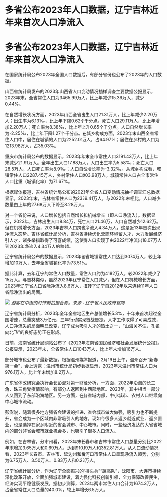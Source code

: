 # 多省公布2023年人口数据，辽宁吉林近年来首次人口净流入

# 多省公布2023年人口数据，辽宁吉林近年来首次人口净流入

在国家统计局公布2023年全国人口数据后，有部分省份也公布了2023年的人口数据。

山西省统计局发布的2023年山西省人口变动情况抽样调查主要数据公报显示，2023年末，全省常住人口为3465.99万人，比上年减少15.36万人，减少0.44%。

在自然增长状况方面，2023年山西全省出生人口21.31万人，比上年减少2.20万人；出生率为6.13‰，比上年下降0.62个千分点。死亡人口29.11万人，比上年增加2.20万人；死亡率为8.38‰，比上年上升0.65个千分点。人口自然增长率为-2.25‰，比上年下降1.27个千分点。在城乡构成方面，2023年末山西全省常住人口中，居住在城镇的人口为2252.01万人，占64.97%；居住在乡村的人口为1213.98万人，占35.03%。

重庆市统计局公布的数据显示，2023年年末全市常住人口3191.43万人，比上年末减少21.91万人。全年出生人口17.88万人，人口出生率为5.58‰；死亡人口28.5万人，人口死亡率为8.9‰；人口自然增长率为-3.32‰。从城乡构成看，城镇常住人口2287.45万人，乡村常住人口903.98万人，城镇常住人口占全市常住人口比重（城镇化率）为71.67%。

根据媒体报道，吉林省统计局公布的2023年全省人口变动情况抽样调查汇总数据显示，2023年末，吉林省常住人口为2339.41万人，与2022年末相比，人口减少数量由上年的27.68万人下降至8.28万人。

对一个省份来说，人口增长包括自然增长和机械增长（即人口净流入）。数据显示，2023年，吉林出生人口8.84万，死亡人口21.46万，人口自然减少12.62万。但在机械增长方面，2023年吉林人口跨省净流入4.34万人，这是近13年首次出现净流入态势。吉林省统计局分析，吉林省持续优化营商环境留人才，大力发展经济引人才，诸多举措取得了可喜成绩，这使得人口实现了由2022年净流出18.07万人到2023年净流入4.34万人的跨越。

辽宁省统计局公布的数据显示，2023年该省城镇常住人口达到3074万人，较上年增加10万人，去年全省城镇化率为73.51%。

据此计算，去年辽宁的常住人口数量，常住人口约为4182万人，较2022年减少了15万人。与吉林类似，虽然2023年辽宁常住人口减少，但在人口机械增长方面，2023年辽宁省人口省际净流入8.6万人，扭转了辽宁自2012年以来连续11年人口省际净流出的局面。

![](https://inews.gtimg.com/om_bt/Ojyn3fGOvU_C3b6jPN-o0jY8JVGKJ9xiOzaVNFe06y1sgAA/1000)
_游客在中街的灯饰前拍摄合影。来源：辽宁省人民政府官网_

辽宁省统计局分析，2023年全年全省地区生产总值增长5.3%，十年来首次超过全国增速，总量突破3万亿元，三年行动实现首战告捷。人才工作取得了可喜成效，人口净流失的局面明显改变，辽宁成为吸引人才的热土之一，“山海关不住，孔雀向北飞”的良好态势正在形成。

日前，海南省统计局网站公布了《2023年海南省国民经济和社会发展统计公报》。公报显示，2023年末，全省常住人口1043万人，比上年末增加16万人。

部分城市也公布了最新数据。根据温州媒体报道，2月19日上午，温州召开“新春第一会”，会上透露：温州市统计局初步数据显示，2023年末温州市常住人口为976.1万人，比上年末增加8.2万人。

广东省体改研究会执行会长彭澎对第一财经分析，一方面，2022年沿海的长三角、珠三角受疫情影响，有部分人返回到中西部地区。2023年，其中相当一部分人又回到了东部沿海地区。另一方面，在各省域内部，中小城市、农村人口继续向中心城市流动。

彭澎说，随着很多地方强省会建设的推进，省会城市做大做强，吸引力也不断提升，省会成为一个区域内非常吸引人的地方。现如今很多人返乡就近就业、返乡置业，也是选择在家乡附近的省会城市、中心城市。同时，一些经济发达的大省省域内的部分非省会城市就业机会多，也吸引了很多人口流入。

例如，在吉林省，分市州看，2023年末长春市和吉林市常住人口总量分别比2022年末增加3.65万人和0.69万人，达到910.19万人和352.81万人。从人口流动情况看，2023年长春市、吉林市、延边州和梅河口市常住人口呈现净流入趋势，分别为6.75万人、3.50万人、0.83万人和0.23万人。

辽宁省统计局分析，作为辽宁全面振兴的“排头兵”“跳高队”，沈阳市、大连市持续深化改革开放，全面加强城市建设，着力强化科技创新引领，全力保障改善民生，经济实现平稳健康发展，据初步测算，2023年两市常住人口合计为1674.3万人，占全省常住人口总量的40.0%，较上年增长6.5万人。

